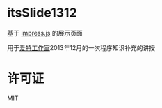 
# itsSlide1312

基于 [impress.js](https://github.com/bartaz/impress.js/) 的展示页面

用于[爱特工作室](http://it.ouc.edu.cn/itstudio/)2013年12月的一次程序知识补充的讲授

# 许可证

MIT
